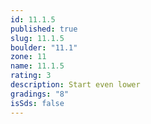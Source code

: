 ```yaml
---
id: 11.1.5
published: true
slug: 11.1.5
boulder: "11.1"
zone: 11
name: 11.1.5
rating: 3
description: Start even lower
gradings: "8"
isSds: false
---
```

